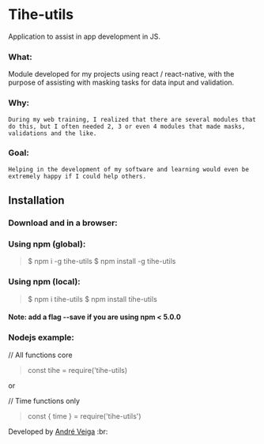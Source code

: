 # Tihe-utils
  Application to assist in app development in JS.

###  What: 
   Module developed for my projects using react / react-native, with the purpose of assisting with masking tasks for data input and validation.
  
###  Why:
    During my web training, I realized that there are several modules that do this, but I often needed 2, 3 or even 4 modules that made masks, validations and the like.
   
###  Goal:
    Helping in the development of my software and learning would even be extremely happy if I could help others.

  
##  Installation

###  Download and in a browser:
  > <script src="tihe.js"></script>

###  Using npm (global):

  > $ npm i -g tihe-utils
  > $ npm install -g tihe-utils
  
###  Using npm (local):

  > $ npm i tihe-utils
  > $ npm install tihe-utils

####  Note: add a flag --save if you are using npm < 5.0.0

###  Nodejs example:
  // All functions core
  > const tihe = require('tihe-utils)

  or

  // Time functions only
  > const { time } = require('tihe-utils')
  
Developed by [André Veiga](https://about.me/eltonveiga) :br:
